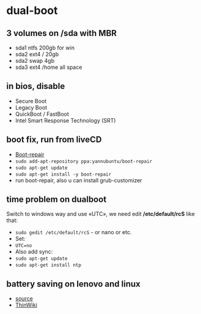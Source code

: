 # dual-boot
## 3 volumes on /sda with MBR
- sda1 ntfs 200gb for win
- sda2 ext4 / 20gb
- sda2 swap 4gb
- sda3 ext4 /home all space

## in bios, disable
- Secure Boot
- Legacy Boot
- QuickBoot / FastBoot
- Intel Smart Response Technology (SRT)

## boot fix, run from liveCD
- [Boot-repair](https://help.ubuntu.com/community/Boot-Repair)
- `sudo add-apt-repository ppa:yannubuntu/boot-repair`
- `sudo apt-get update`
- `sudo apt-get install -y boot-repair`
- run boot-repair, also u can install grub-customizer

## time problem on dualboot
Switch to windows way and use «UTC», we need edit **/etc/default/rcS** like that:
- `sudo gedit /etc/default/rcS` - or nano or etc.
- Set:
- `UTC=no`
- Also add sync:
- `sudo apt-get update`
- `sudo apt-get install ntp`

## battery saving on lenovo and linux
- [source](http://askubuntu.com/questions/34452/how-can-i-limit-battery-charging-to-80-capacity)
- [ThinWiki](http://www.thinkwiki.org/wiki/Tp_smapi)
